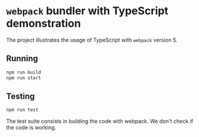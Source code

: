 
# `webpack` bundler with TypeScript demonstration

The project illustrates the usage of TypeScript with `webpack` version 5.

## Running

```bash
npm run build
npm run start
```

## Testing

```bash
npm run test
```

The test suite consists in building the code with webpack. We don't check if the code is working.

